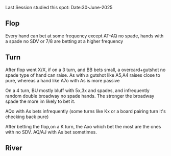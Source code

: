 Last Session studied this spot: Date:30-June-2025

## Flop 

Every hand can bet at some frequency except AT-AQ no spade, hands with a spade no SDV or 7/8 are betting at a higher frequency

## Turn

After flop went X/X, if on a 3 turn, and BB bets small, a overcard+gutshot no spade type of hand can raise. As with a gutshot like A5,A4 raises close to pure, whereas a hand like A7o with As is more passive

On a 4 turn, BU mostly bluff with 5x,3x and spades, and infrequently random double broadway no spade hands. The stronger the broadway spade the more im likely to bet it.

AQo with As bets infrequently (some turns like Kx or a board pairing turn it's checking back pure)

After betting the flop,on a K turn, the Axo which bet the most are the ones with no SDV. AQ/AJ with As bet sometimes.
## River

